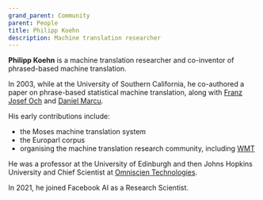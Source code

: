 ```yaml
---
grand_parent: Community
parent: People
title: Philipp Koehn
description: Machine translation researcher
---
```


**Philipp Koehn** is a machine translation researcher and co-inventor of phrased-based machine translation.

In 2003, while at the University of Southern California, he co-authored a paper on phrase-based statistical machine translation,
along with [Franz Josef Och](franz-josef-och.md) and [Daniel Marcu](daniel-marcu.md).

His early contributions include:

* the Moses machine translation system
* the Europarl corpus
* organising the machine translation research community, including [WMT](/events/wmt.md)

He was a professor at the University of Edinburgh and then Johns Hopkins University and Chief Scientist at [Omniscien Technologies](/industry/companies.md#omniscien_technologies).

In 2021, he joined Facebook AI as a Research Scientist.

